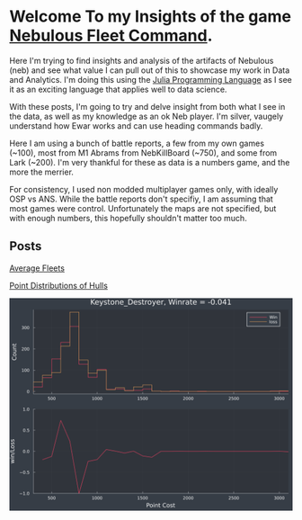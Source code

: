 # Welcome To my Insights of the game [Nebulous Fleet Command](https://steamcommunity.com/app/887570). 

Here I'm trying to find insights and analysis of the artifacts of Nebulous (neb) and see what value I can pull out of this to showcase my work in Data and Analytics. I'm doing this using the [Julia Programming Language](https://julialang.org/) as I see it as an exciting language that applies well to data science. 

With these posts, I'm going to try and delve insight from both what I see in the data, as well as my knowledge as an ok Neb player. I'm silver, vaugely understand how Ewar works and can use heading commands badly. 

Here I am using a bunch of battle reports, a few from my own games (~100), most from M1 Abrams from NebKillBoard (~750), and some from Lark (~200). I'm very thankful for these as data is a numbers game, and the more the merrier. 

For consistency, I used non modded multiplayer games only, with ideally OSP vs ANS. While the battle reports don't specifiy, I am assuming that most games were control. Unfortunately the maps are not specified, but with enough numbers, this hopefully shouldn't matter too much.  

## Posts

[Average Fleets](averageFleet.md)  
  
[Point Distributions of Hulls](pointDistribution.md)  




![Keystone Point Cost](./assets/pointEffectiveness/Keystone_Destroyer.png)




